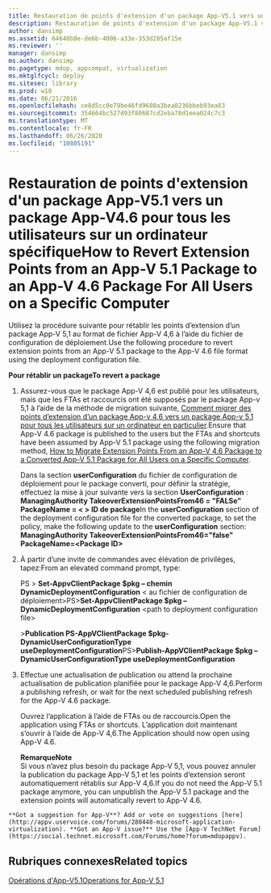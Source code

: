 ```yaml
---
title: Restauration de points d'extension d'un package App-V5.1 vers un package App-V4.6 pour tous les utilisateurs sur un ordinateur spécifique
description: Restauration de points d'extension d'un package App-V5.1 vers un package App-V4.6 pour tous les utilisateurs sur un ordinateur spécifique
author: dansimp
ms.assetid: 64640b8e-de6b-4006-a33e-353d285af15e
ms.reviewer: ''
manager: dansimp
ms.author: dansimp
ms.pagetype: mdop, appcompat, virtualization
ms.mktglfcycl: deploy
ms.sitesec: library
ms.prod: w10
ms.date: 06/21/2016
ms.openlocfilehash: ce8d5cc0e79be46fd9680a3bea0236bbeb93ea83
ms.sourcegitcommit: 354664bc527d93f80687cd2eba70d1eea024c7c3
ms.translationtype: MT
ms.contentlocale: fr-FR
ms.lasthandoff: 06/26/2020
ms.locfileid: "10805191"
---
```

# <span data-ttu-id="60e24-103">Restauration de points d'extension d'un package App-V5.1 vers un package App-V4.6 pour tous les utilisateurs sur un ordinateur spécifique</span><span class="sxs-lookup"><span data-stu-id="60e24-103">How to Revert Extension Points from an App-V 5.1 Package to an App-V 4.6 Package For All Users on a Specific Computer</span></span>


<span data-ttu-id="60e24-104">Utilisez la procédure suivante pour rétablir les points d’extension d’un package App-V 5,1 au format de fichier App-V 4,6 à l’aide du fichier de configuration de déploiement.</span><span class="sxs-lookup"><span data-stu-id="60e24-104">Use the following procedure to revert extension points from an App-V 5.1 package to the App-V 4.6 file format using the deployment configuration file.</span></span>

**<span data-ttu-id="60e24-105">Pour rétablir un package</span><span class="sxs-lookup"><span data-stu-id="60e24-105">To revert a package</span></span>**

1.  <span data-ttu-id="60e24-106">Assurez-vous que le package App-V 4,6 est publié pour les utilisateurs, mais que les FTAs et raccourcis ont été supposés par le package App-v 5,1 à l’aide de la méthode de migration suivante, [Comment migrer des points d’extension d’un package App-v 4,6 vers un package App-v 5,1 pour tous les utilisateurs sur un ordinateur en particulier](how-to-migrate-extension-points-from-an-app-v-46-package-to-a-converted-app-v-51-package-for-all-users-on-a-specific-computer.md).</span><span class="sxs-lookup"><span data-stu-id="60e24-106">Ensure that App-V 4.6 package is published to the users but the FTAs and shortcuts have been assumed by App-V 5.1 package using the following migration method, [How to Migrate Extension Points From an App-V 4.6 Package to a Converted App-V 5.1 Package for All Users on a Specific Computer](how-to-migrate-extension-points-from-an-app-v-46-package-to-a-converted-app-v-51-package-for-all-users-on-a-specific-computer.md).</span></span>

    <span data-ttu-id="60e24-107">Dans la section **userConfiguration** du fichier de configuration de déploiement pour le package converti, pour définir la stratégie, effectuez la mise à jour suivante vers la section **UserConfiguration** : **ManagingAuthority TakeoverExtensionPointsFrom46 = "FALSe" PackageName = &lt; &gt; ID de package**</span><span class="sxs-lookup"><span data-stu-id="60e24-107">In the **userConfiguration** section of the deployment configuration file for the converted package, to set the policy, make the following update to the **userConfiguration** section: **ManagingAuthority TakeoverExtensionPointsFrom46="false" PackageName=&lt;Package ID&gt;**</span></span>

2.  <span data-ttu-id="60e24-108">À partir d’une invite de commandes avec élévation de privilèges, tapez:</span><span class="sxs-lookup"><span data-stu-id="60e24-108">From an elevated command prompt, type:</span></span>

    <span data-ttu-id="60e24-109">PS &gt; **Set-AppvClientPackage $pkg – chemin DynamicDeploymentConfiguration** &lt; au fichier de configuration de déploiement&gt;</span><span class="sxs-lookup"><span data-stu-id="60e24-109">PS&gt;**Set-AppvClientPackage $pkg –DynamicDeploymentConfiguration** &lt;path to deployment configuration file&gt;</span></span>

    <span data-ttu-id="60e24-110">&gt;**Publication PS-AppVClientPackage $pkg-DynamicUserConfigurationType useDeploymentConfiguration**</span><span class="sxs-lookup"><span data-stu-id="60e24-110">PS&gt;**Publish-AppVClientPackage $pkg –DynamicUserConfigurationType useDeploymentConfiguration**</span></span>

3.  <span data-ttu-id="60e24-111">Effectue une actualisation de publication ou attend la prochaine actualisation de publication planifiée pour le package App-V 4,6.</span><span class="sxs-lookup"><span data-stu-id="60e24-111">Perform a publishing refresh, or wait for the next scheduled publishing refresh for the App-V 4.6 package.</span></span>

    <span data-ttu-id="60e24-112">Ouvrez l’application à l’aide de FTAs ou de raccourcis.</span><span class="sxs-lookup"><span data-stu-id="60e24-112">Open the application using FTAs or shortcuts.</span></span> <span data-ttu-id="60e24-113">L’application doit maintenant s’ouvrir à l’aide de App-V 4,6.</span><span class="sxs-lookup"><span data-stu-id="60e24-113">The Application should now open using App-V 4.6.</span></span>

    **<span data-ttu-id="60e24-114">Remarque</span><span class="sxs-lookup"><span data-stu-id="60e24-114">Note</span></span>**  
    <span data-ttu-id="60e24-115">Si vous n’avez plus besoin du package App-V 5,1, vous pouvez annuler la publication du package App-V 5,1 et les points d’extension seront automatiquement rétablis sur App-V 4,6.</span><span class="sxs-lookup"><span data-stu-id="60e24-115">If you do not need the App-V 5.1 package anymore, you can unpublish the App-V 5.1 package and the extension points will automatically revert to App-V 4.6.</span></span>



~~~
**Got a suggestion for App-V**? Add or vote on suggestions [here](http://appv.uservoice.com/forums/280448-microsoft-application-virtualization). **Got an App-V issue?** Use the [App-V TechNet Forum](https://social.technet.microsoft.com/Forums/home?forum=mdopappv).
~~~

## <span data-ttu-id="60e24-116">Rubriques connexes</span><span class="sxs-lookup"><span data-stu-id="60e24-116">Related topics</span></span>


[<span data-ttu-id="60e24-117">Opérations d'App-V5.1</span><span class="sxs-lookup"><span data-stu-id="60e24-117">Operations for App-V 5.1</span></span>](operations-for-app-v-51.md)









